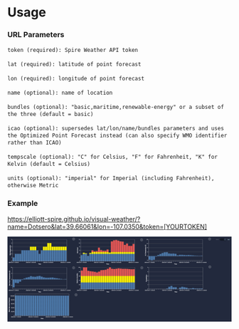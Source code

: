 # Usage

### URL Parameters

	token (required): Spire Weather API token

	lat (required): latitude of point forecast

	lon (required): longitude of point forecast

	name (optional): name of location

	bundles (optional): "basic,maritime,renewable-energy" or a subset of the three (default = basic)

	icao (optional): supersedes lat/lon/name/bundles parameters and uses the Optimized Point Forecast instead (can also specify WMO identifier rather than ICAO)

	tempscale (optional): "C" for Celsius, "F" for Fahrenheit, "K" for Kelvin (default = Celsius)

	units (optional): "imperial" for Imperial (including Fahrenheit), otherwise Metric


### Example

https://elliott-spire.github.io/visual-weather/?name=Dotsero&lat=39.66061&lon=-107.0350&token=[YOURTOKEN]

![](docs/screenshot.png)
